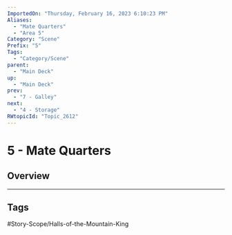 ```yaml
---
ImportedOn: "Thursday, February 16, 2023 6:10:23 PM"
Aliases:
  - "Mate Quarters"
  - "Area 5"
Category: "Scene"
Prefix: "5"
Tags:
  - "Category/Scene"
parent:
  - "Main Deck"
up:
  - "Main Deck"
prev:
  - "7 - Galley"
next:
  - "4 - Storage"
RWtopicId: "Topic_2612"
---
```

# 5 - Mate Quarters
## Overview

---
## Tags
#Story-Scope/Halls-of-the-Mountain-King

